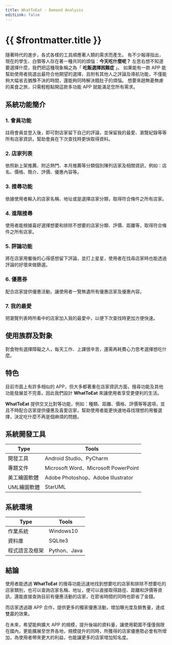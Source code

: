 ```yaml
---
title: WhatToEat - Demand Analysis
editLink: false
---
```


# {{ $frontmatter.title }}
隨著時代的進步，各式各樣的工具順應著人類的需求而產生。
有不少報導指出，現在的學生、白領等人存在著一種共同的煩惱：**今天吃什麼呢？**
左思右想不知道要選擇什麼，我們把這種現象稱之為「 **吃飯選擇困難症** 」。
如果能有一款 APP 能幫助使用者挑選出最符合他期望的選擇，且附有其他人之評論及導航功能，不僅能夠大幅省去猶豫不決的時間，還能夠同時解決餓肚子的煩惱。
想要來趟無憂無慮的美食之旅，只需輕輕點開這款多功能 APP 就能滿足您所有需求。


## 系統功能簡介
### 1. 會員功能
註冊會員並登入後，即可對店家留下自己的評論，並保留我的最愛、瀏覽紀錄等等所有店家資訊，幫助會員在下次查找時更快取得資料。


### 2. 店家列表
依照新上架推薦、附近熱門、本月推薦等分類個別陳列店家及相關資訊，例如：店名、價格、簡介、評價、優惠內容等。


### 3. 搜尋功能
依據使用者輸入的店家名稱、地址或是選擇店家分類，取得符合條件之所有店家。


### 4. 進階搜尋
使用者能根據喜好選擇想要和排除不想要的店家分類、評價、距離等，取得符合條件之所有店家。


### 5. 評論功能
將在店家用餐後的心得感想留下評論，並打上星星，使用者在找尋店家時也能透過評論的好壞來做篩選。


### 6. 優惠券
配合店家提供優惠活動，讓使用者一覽無遺所有優惠店家及優惠內容。


### 7. 我的最愛
把瀏覽列表時所看中的店家加入我的最愛中，以便下次查找時更加方便快速。


## 使用族群及對象
對食物有選擇障礙之人，每天工作、上課很辛苦，還需再耗費心力思考選擇想吃什麼。


## 特色
目前市面上有許多相似的 APP，但大多都著重在店家資訊方面，搜尋功能及其他功能發展並不完善。因此我們設計 **WhatToEat** 來讓使用者享受更便利的生活。

**WhatToEat** 提供交叉比對等功能，例如：種類、距離、價格、評價等等選項，並且不時配合店家提供優惠及喜愛店家，幫助使用者能更快速地尋找理想的用餐選擇，決定吃什麼不再是個麻煩的問題。


## 系統開發工具
Type|Tools
-|-
開發工具|Android Studio、PyCharm
專題文件|Microsoft Word、Microsoft PowerPoint
美工繪圖軟體|Adobe Photoshop、Adobe Illustrator
UML繪圖軟體|StarUML


## 系統環境
Type|Tools
-|-
作業系統|Windows10
資料庫|SQLite3
程式語言及框架|Python、Java


## 結論
使用者能透過 **WhatToEat** 的搜尋功能迅速地找到想要吃的店家和排除不想要吃的店家類別，也可以查詢店家名稱、地址，便可以直接取得路徑、距離和評價等資訊，還能直接查詢目前有優惠活動的店家，在節省時間的同時也節省了金錢。

而店家透過跟 APP 合作，提供更多的獨家優惠活動，增加曝光度及銷售量，達成雙贏的效果。

在未來，希望能夠擴大 APP 的規模，提升後端的資料量，讓使用範圍不僅僅侷限在國內，更能擴展至世界各地，規模提升的同時，所獲得的店家優惠勢必會有所增加，為使用者帶來更大的利益，也能讓更多的店家增加知名度。